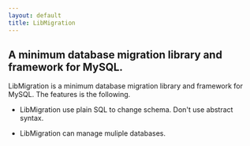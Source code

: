 ```yaml
---
layout: default
title: LibMigration
---
```


## A minimum database migration library and framework for MySQL.

LibMigration is a minimum database migration library and framework for MySQL.
The features is the following.

* LibMigration use plain SQL to change schema. Don't use abstract syntax.

* LibMigration can manage muliple databases.


